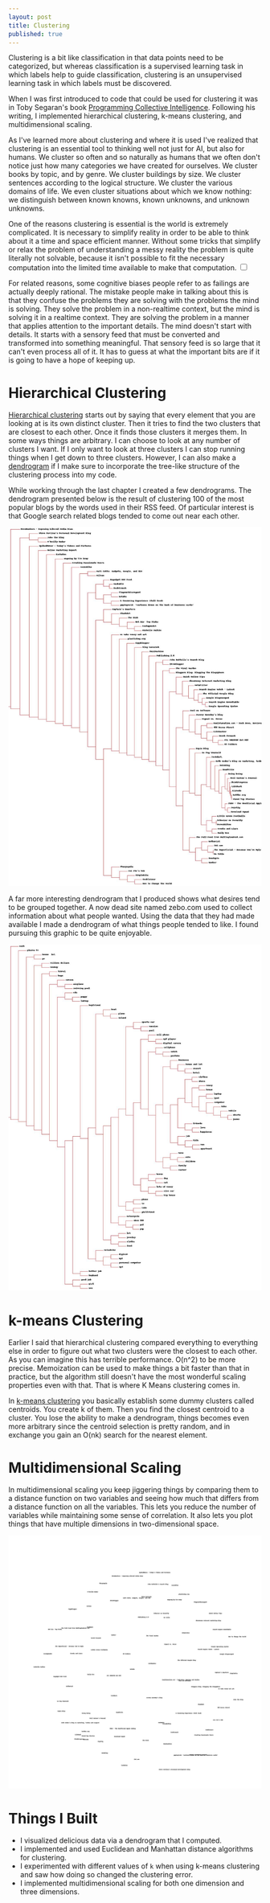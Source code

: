 ```yaml
---
layout: post
title: Clustering
published: true
---
```


Clustering is a bit like classification in that data points need to be 
categorized, but whereas classification is a supervised learning task in 
which labels help to guide classification, clustering is an unsupervised 
learning task in which labels must be discovered.

When I was first introduced to code that could be used for clustering it was 
in Toby Segaran's book [Programming Collective Intelligence](book). Following his 
writing, I implemented hierarchical clustering, k-means clustering, and 
multidimensional scaling.

As I've learned more about clustering and where it is used I've realized 
that clustering is an essential tool to thinking well not just for AI, but 
also for humans. We cluster so often and so naturally as humans that we 
often don't notice just how many categories we have created for ourselves. 
We cluster books by topic, and by genre. We cluster buildings by size. We 
cluster sentences according to the logical structure. We cluster the various 
domains of life. We even cluster situations about which we know nothing: 
we distinguish between known knowns, known unknowns, and unknown unknowns. 

<div class="p">
One of the reasons clustering is essential is the world is extremely 
complicated. It is necessary to simplify reality in order to be able to 
think about it a time and space efficient manner. Without some tricks 
that simplify or relax the problem of understanding a messy reality 
the problem is quite literally not solvable, because it isn't possible to 
fit the necessary computation into the limited time available to make that 
computation.<label for="sn-biases" class="margin-toggle sidenote-number"></label>
  <input type="checkbox"
        id="sn-biases"
        class="margin-toggle"/>

  <div class="sidenote">
    <p>
      For related reasons, some cognitive biases people refer to as failings are 
      actually deeply rational. The mistake people make in talking about this is 
      that they confuse the problems they are solving with the problems the mind 
      is solving. They solve the problem in a non-realtime context, but the mind 
      is solving it in a realtime context. They are solving the problem in a 
      manner that applies attention to the important details. The mind doesn't 
      start with details. It starts with a sensory feed that must be converted 
      and transformed into something meaningful. That sensory feed is so large 
      that it can't even process all of it. It has to guess at what the important 
      bits are if it is going to have a hope of keeping up.
    </p>
  </div>
</div>

# Hierarchical Clustering

[Hierarchical clustering][1] starts out by saying that every element that you
are looking at is its own distinct cluster. Then it tries to find the two
clusters that are closest to each other. Once it finds those clusters it merges
them. In some ways things are arbitrary. I can choose to look at any number of
clusters I want. If I only want to look at three clusters I can stop
running things when I get down to three clusters. However, I can also make a
[dendrogram][2] if I make sure to incorporate the tree-like structure of the
clustering process into my code.

While working through the last chapter I created a few dendrograms. The
dendrogram presented below is the result of clustering 100 of the most popular
blogs by the words used in their RSS feed. Of particular interest is that
Google search related blogs tended to come out near each other.

![Dendrogram of Blog Clustering by Word Use][3]

A far more interesting dendrogram that I produced shows what desires tend to be
grouped together. A now dead site named zebo.com used to collect information
about what people wanted. Using the data that they had made available I made a
dendrogram of what things people tended to like. I found pursuing this graphic
to be quite enjoyable.

![Dendrogram of Desires by Shared Desires][4]

# k-means Clustering

Earlier I said that hierarchical clustering compared everything to everything
else in order to figure out what two clusters were the closest to each other.
As you can imagine this has terrible performance. O(n^2) to be more precise.
Memoization can be used to make things a bit faster than that in practice, but
the algorithm still doesn't have the most wonderful scaling properties even
with that. That is where K Means clustering comes in.

In [k-means clustering][5] you basically establish some dummy clusters called
centroids. You create k of them. Then you find the closest centroid to a
cluster. You lose the ability to make a dendrogram, things becomes even more
arbitrary since the centroid selection is pretty random, and in exchange you
gain an O(nk) search for the nearest element.

# Multidimensional Scaling

In multidimensional scaling you keep jiggering things by comparing them to a
distance function on two variables and seeing how much that differs from a
distance function on all the variables. This lets you reduce the number of
variables while maintaining some sense of correlation. It also lets you plot
things that have multiple dimensions in two-dimensional space.

![Blogs By Scaled Down Word Count Feature Vector][6]

# Things I Built

- I visualized delicious data via a dendrogram that I computed.
- I implemented and used Euclidean and Manhattan distance algorithms for clustering.
- I experimented with different values of `k` when using k-means clustering and
  saw how doing so changed the clustering error.
- I implemented multidimensional scaling for both one dimension and three dimensions.

[1]: https://en.wikipedia.org/wiki/Hierarchical_clustering
[2]: http://en.wikipedia.org/wiki/Dendrogram
[3]: /img/collective-cluster/dend1.jpg "Dendrogram of Blog Clustering by Word Use"
[4]: /img/collective-cluster/dend2.jpg "Dendrogram of Desires by Shared Desires"
[5]: https://en.wikipedia.org/wiki/K-means_clustering
[6]: /img/collective-cluster/scaled.jpg "Blogs Scaled Down"
[book]: https://www.amazon.com/gp/product/0596529325/ref=as_li_tl?ie=UTF8&tag=joshuacoles-20&camp=1789&creative=9325&linkCode=as2&creativeASIN=0596529325&linkId=6e48c22fa422df9f35994c4acd00ac10

